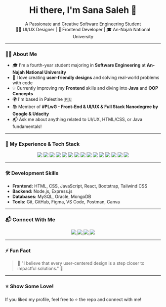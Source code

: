 <h1 align="center">Hi there, I'm Sana Saleh 👋</h1>
<p align="center">
  A Passionate and Creative Software Engineering Student <br/>
  👩‍💻 UI/UX Designer | 🌱 Frontend Developer | 🎓 An-Najah National University
</p>

---

### 👩‍💻 About Me

- 🎓 I'm a fourth-year student majoring in **Software Engineering** at **An-Najah National University**  
- 🎨 I love creating **user-friendly designs** and solving real-world problems with code  
- 💡 Currently improving my **Frontend** skills and diving into **Java** and **OOP Concepts**  
- 🌍 I'm based in Palestine 🇵🇸  
- 📚 Member of **#PLwG - Front-End & UI/UX & Full Stack Nanodegree by Google & Udacity**  
- 📬 Ask me about anything related to UI/UX, HTML/CSS, or Java fundamentals!

---

### 🧠 My Experience & Tech Stack

<p align="center">
  <img src="https://img.shields.io/badge/JAVASCRIPT-F7DF1E?style=for-the-badge&logo=javascript&logoColor=black"/>
  <img src="https://img.shields.io/badge/DART-0175C2?style=for-the-badge&logo=dart&logoColor=white"/>
  <img src="https://img.shields.io/badge/C++-00599C?style=for-the-badge&logo=c%2b%2b&logoColor=white"/>
  <img src="https://img.shields.io/badge/HTML5-E34F26?style=for-the-badge&logo=html5&logoColor=white"/>
  <img src="https://img.shields.io/badge/CSS3-1572B6?style=for-the-badge&logo=css3&logoColor=white"/>
  <img src="https://img.shields.io/badge/BOOTSTRAP-7952B3?style=for-the-badge&logo=bootstrap&logoColor=white"/>
  <img src="https://img.shields.io/badge/GIT-F05032?style=for-the-badge&logo=git&logoColor=white"/>
  <img src="https://img.shields.io/badge/MYSQL-4479A1?style=for-the-badge&logo=mysql&logoColor=white"/>
  <img src="https://img.shields.io/badge/ORACLE-F80000?style=for-the-badge&logo=oracle&logoColor=white"/>
  <img src="https://img.shields.io/badge/REACT-61DAFB?style=for-the-badge&logo=react&logoColor=black"/>
  <img src="https://img.shields.io/badge/FLUTTER-02569B?style=for-the-badge&logo=flutter&logoColor=white"/>
  <img src="https://img.shields.io/badge/NODE.JS-339933?style=for-the-badge&logo=node.js&logoColor=white"/>
  <img src="https://img.shields.io/badge/PYTHON-3776AB?style=for-the-badge&logo=python&logoColor=white"/>
  <img src="https://img.shields.io/badge/SQL-003B57?style=for-the-badge&logo=postgresql&logoColor=white"/>
  <img src="https://img.shields.io/badge/JAVA-007396?style=for-the-badge&logo=java&logoColor=white"/>
</p>

---

### 🛠️ Development Skills

- **Frontend:** HTML, CSS, JavaScript, React, Bootstrap, Tailwind CSS  
- **Backend:** Node.js, Express.js  
- **Databases:** MySQL, Oracle, MongoDB  
- **Tools:** Git, GitHub, Figma, VS Code, Postman, Canva  

---

### 📬 Connect With Me

<p align="center">
  <a href="mailto:sanasaleh699@gmail.com">
    <img src="https://img.shields.io/badge/Email-D14836?style=for-the-badge&logo=gmail&logoColor=white"/>
  </a>
  <a href="www.linkedin.com/in/sana-saleh2004">
    <img src="https://img.shields.io/badge/LinkedIn-0A66C2?style=for-the-badge&logo=linkedin&logoColor=white"/>
  </a>
  <a href="https://github.com/SanaMahmoodd">
    <img src="https://img.shields.io/badge/Portfolio-000?style=for-the-badge&logo=github&logoColor=white"/>
  </a>
  <a href="https://www.behance.net/sanasaleh2004">
    <img src="https://img.shields.io/badge/Behance-0057FF?style=for-the-badge&logo=behance&logoColor=white"/>
  </a>

</p>

---

### ⚡ Fun Fact

> 🧠 "I believe that every user-centered design is a step closer to impactful solutions." 🚀

---

### ⭐ Show Some Love!

If you liked my profile, feel free to ⭐ the repo and connect with me!
